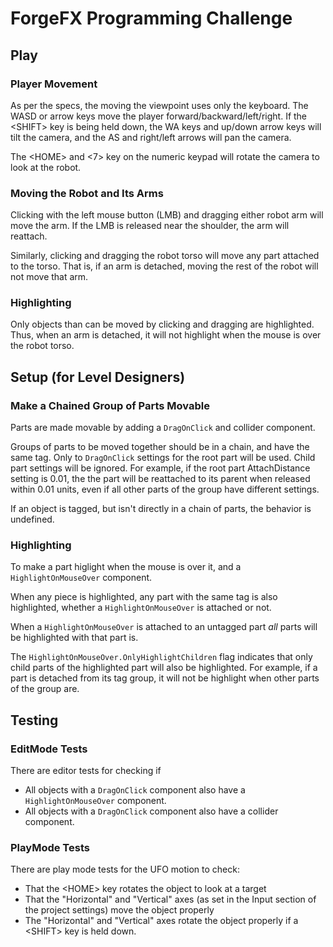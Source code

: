 # ForgeFX Programming Challenge

## Play

### Player Movement
As per the specs, the moving the viewpoint uses only the keyboard. The WASD or
arrow keys move the player forward/backward/left/right. If the \<SHIFT>
key is being held down, the WA keys and up/down arrow keys will tilt the
camera, and the AS and right/left arrows will pan the camera.

The \<HOME> and <7> key on the numeric keypad will rotate the camera to look at
the robot.

### Moving the Robot and Its Arms
Clicking with the left mouse button (LMB) and dragging either robot arm will
move the arm. If the LMB is released near the shoulder, the arm will reattach.

Similarly, clicking and dragging the robot torso will move any part attached
to the torso. That is, if an arm is detached, moving the rest of the robot will
not move that arm.

### Highlighting
Only objects than can be moved by clicking and dragging are highlighted. Thus,
when an arm is detached, it will not highlight when the mouse is over the 
robot torso.

## Setup (for Level Designers)

### Make a Chained Group of Parts Movable
Parts are made movable by adding a `DragOnClick` and collider component.

Groups of parts to be moved together should be in a chain, and have the same
tag. Only to `DragOnClick` settings for the root part will be used. Child
part settings will be ignored. For example, if the root part AttachDistance
setting is 0.01, the the part will be reattached to its parent when released
within 0.01 units, even if all other parts of the group have different
settings.

If an object is tagged, but isn't directly in a chain of parts, the behavior
is undefined.

### Highlighting
To make a part higlight when the mouse is over it, and a `HighlightOnMouseOver`
component.

When any piece is highlighted, any part with the same tag is also highlighted, 
whether a `HighlightOnMouseOver` is attached or not.

When a `HighlightOnMouseOver` is attached to an untagged part *all* parts will
be highlighted with that part is.

The `HighlightOnMouseOver.OnlyHighlightChildren` flag indicates that only child
parts of the highlighted part will also be highlighted. For example, if a part
is detached from its tag group, it will not be highlight when other parts of
the group are.

## Testing

### EditMode Tests

There are editor tests for checking if 
 - All objects with a `DragOnClick` component also have a 
 `HighlightOnMouseOver` component.
 - All objects with a `DragOnClick` component also have a collider component.

### PlayMode Tests

There are play mode tests for the UFO motion to check:
 - That the \<HOME> key rotates the object to look at a target
 - That the "Horizontal" and "Vertical" axes (as set in the Input section of
 the project settings) move the object properly
 - The "Horizontal" and "Vertical" axes rotate the object properly if a 
 \<SHIFT> key is held down.
